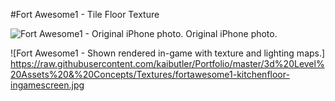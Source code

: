 #Fort Awesome1 - Tile Floor Texture


![Fort Awesome1 - Original iPhone photo.](https://raw.githubusercontent.com/kaibutler/Portfolio/master/3d%20Level%20Assets%20&%20Concepts/Textures/fortawesome1-iphone-photo-kitchen-floor.PNG)
Original iPhone photo.


![Fort Awesome1 - Shown rendered in-game with texture and lighting maps.] https://raw.githubusercontent.com/kaibutler/Portfolio/master/3d%20Level%20Assets%20&%20Concepts/Textures/fortawesome1-kitchenfloor-ingamescreen.jpg



